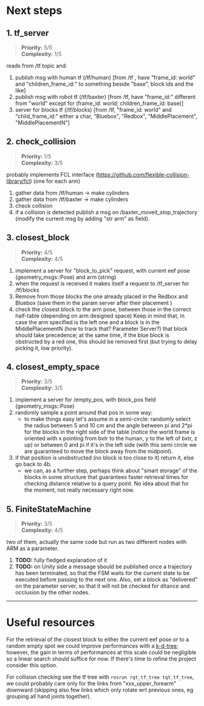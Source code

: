 
# Next steps

## 1. tf_server

> **Priority:**		5/5  
> **Complexity:** 	1/5

reads from /tf topic and:

1. publish msg with human tf 	(/tf/human) [from /tf , have "frame_id: world" and "children_frame_id:" to something beside "base", block ids and the like]
2. publish msg with robot tf 	(/tf/baxter) [from /tf, have "frame_id:" different from "world" except for (frame_id: world; children_frame_id: base)]
3. server for blocks tf 		(/tf/blocks) [from /tf, "frame_id: world" and "child_frame_id:" either a char, "Bluebox", "Redbox", "MiddlePlacement", "MiddlePlacementN"]

## 2. check_collision

> **Priority:**		1/5  
> **Complexity:** 	3/5

probably implements FCL interface (https://github.com/flexible-collision-library/fcl) (one for each arm)

1. gather data from /tf/human -> make cylinders
2. gather data from /tf/baxter -> make cylinders
3. check collision
4. if a collision is detected publish a msg on /baxter_moveit_stop_trajectory (modify the current msg by adding "str arm" as field).

## 3. closest_block

> **Priority:**		4/5  
> **Complexity:** 	4/5

1. implement a server for "block_to_pick" request, with current eef pose (geometry_msgs::Pose) and arm (string)
2. when the request is received it makes itself a request to /tf_server for /tf/blocks
3. Remove from those blocks the one already placed in the Redbox and Bluebox (save them in the param server after their placement )
4. check the closest block to the arm pose, between those in the correct half-table (depending on arm designed space)
		Keep in mind that, in case the arm specified is the left one and a block is in the MiddlePlacementN (how to track that? Parameter Server?)
		that block should take precedence; at the same time, if the blue block is obstructed by a red one, this should be removed first (but trying
		to delay picking it, low priority).

## 4. closest_empty_space

> **Priority:**		3/5  
> **Complexity:** 	3/5

1. implement a server for /empty_pos, with block_pos field (geometry_msgs::Pose)
2. randomly sample a point around that pos in some way:
	- to make things easy let's assume in a semi-circle: randomly select the radius between 5 and 10 cm and the angle between pi and 2*pi for
	the blocks in the right side of the table (notice the world frame is oriented with x pointing from bxtr to the human, y to the left of bxtr, z up)
	or between 0 and pi if it's in the left side (with this semi circle we are guaranteed to move the block away from the midpoint).
3. if that position is unobstructed (no block is too close to it) return it, else go back to 4b.
	- we can, as a further step, perhaps think about "smart storage" of the blocks in some structure that guarantees faster retrieval times for
	checking distance relative to a query point. No idea about that for the moment, not really necessary right now.
	
## 5. FiniteStateMachine

> **Priority:**		3/5  
> **Complexity:** 	4/5

two of them, actually the same code but run as two different nodes with ARM as a parameter.

1. **TODO:** fully fledged explanation of it
2. **TODO:** on Unity side a message sbould be published once a trajectory has been terminated, so that the FSM waits for the current state to be executed before passing to the next one. Also, set a block as "delivered" on the parameter server, so that it will not be checked for ditance and occlusion by the other nodes.

---

# Useful resources

For the retrieval of the closest block to either the current eef pose or to a random empty spot we could improve performances with a [k-d-tree](https://en.wikipedia.org/wiki/K-d_tree); however, the gain in terms of performances at this scale could be negligible so a linear search should suffice for now. If there's time to refine the project consider this option.

For collision checking see the tf tree with `rosrun rqt_tf_tree tqt_tf_tree`, we could probably care only for the links from "xxx_upper_forearm" downward (skipping also few links which only rotate wrt previous ones, eg grouping all hand joints together).
